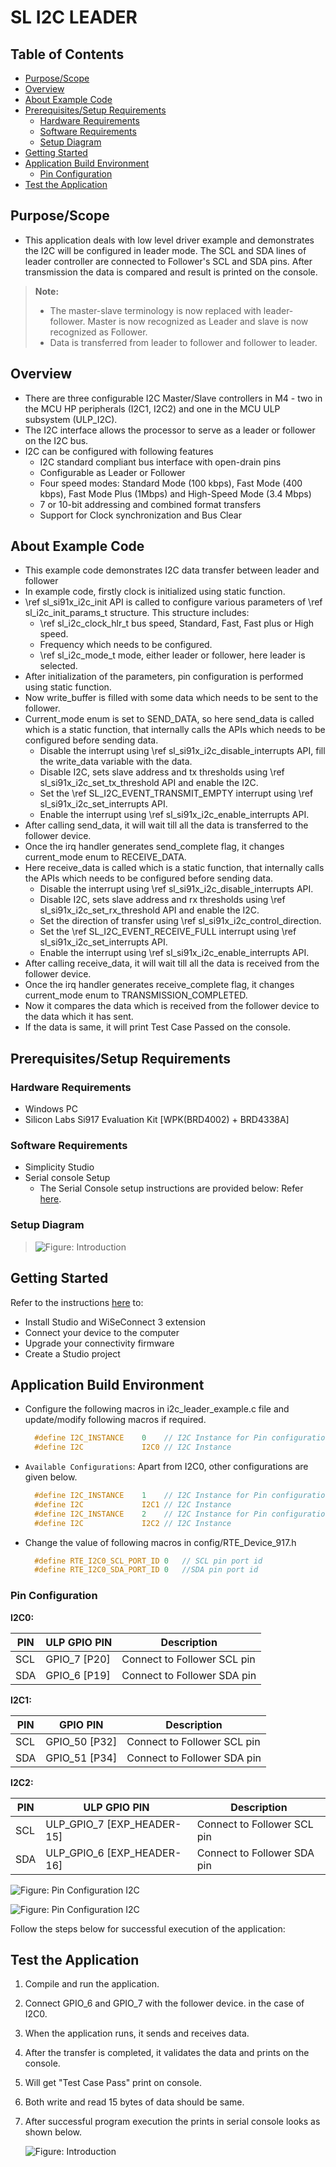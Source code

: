 # SL I2C LEADER

## Table of Contents

- [Purpose/Scope](#purposescope)
- [Overview](#overview)
- [About Example Code](#about-example-code)
- [Prerequisites/Setup Requirements](#prerequisitessetup-requirements)
  - [Hardware Requirements](#hardware-requirements)
  - [Software Requirements](#software-requirements)
  - [Setup Diagram](#setup-diagram)
- [Getting Started](#getting-started)
- [Application Build Environment](#application-build-environment)
  - [Pin Configuration](#pin-configuration)
- [Test the Application](#test-the-application)

## Purpose/Scope

- This application deals with low level driver example and demonstrates the I2C will be configured in leader mode. The SCL and SDA lines of leader controller are connected to Follower's SCL and SDA pins.
After transmission the data is compared and result is printed on the console.

> **Note:** 
>
>- The master-slave terminology is now replaced with leader-follower. Master is now recognized as Leader and slave is now recognized as Follower.
>- Data is transferred from leader to follower and follower to leader. 

## Overview

- There are three configurable I2C Master/Slave controllers in M4 - two in the MCU HP peripherals (I2C1, I2C2) and one in the MCU ULP subsystem (ULP_I2C).
- The I2C interface allows the processor to serve as a leader or follower on the I2C bus.
- I2C can be configured with following features
  - I2C standard compliant bus interface with open-drain pins
  - Configurable as Leader or Follower
  - Four speed modes: Standard Mode (100 kbps), Fast Mode (400 kbps), Fast Mode Plus (1Mbps) and High-Speed Mode (3.4 Mbps)
  - 7 or 10-bit addressing and combined format transfers
  - Support for Clock synchronization and Bus Clear

## About Example Code

- This example code demonstrates I2C data transfer between leader and follower
- In example code, firstly clock is initialized using static function.
- \ref sl_si91x_i2c_init API is called to configure various parameters of \ref sl_i2c_init_params_t structure. This structure includes:
  - \ref sl_i2c_clock_hlr_t bus speed, Standard, Fast, Fast plus or High speed.
  - Frequency which needs to be configured.
  - \ref sl_i2c_mode_t mode, either leader or follower, here leader is selected.
- After initialization of the parameters, pin configuration is performed using static function.
- Now write_buffer is filled with some data which needs to be sent to the follower.
- Current_mode enum is set to SEND_DATA, so here send_data is called which is a static function, that internally calls the APIs which needs to be configured before sending data.
  - Disable the interrupt using \ref sl_si91x_i2c_disable_interrupts API, fill the write_data variable with the data.
  - Disable I2C, sets slave address and tx thresholds using \ref sl_si91x_i2c_set_tx_threshold API and enable the I2C.
  - Set the \ref SL_I2C_EVENT_TRANSMIT_EMPTY interrupt using \ref sl_si91x_i2c_set_interrupts API.
  - Enable the interrupt using \ref sl_si91x_i2c_enable_interrupts API.
- After calling send_data, it will wait till all the data is transferred to the follower device.
- Once the irq handler generates send_complete flag, it changes current_mode enum to RECEIVE_DATA.
- Here receive_data is called which is a static function, that internally calls the APIs which needs to be configured before sending data.
  - Disable the interrupt using \ref sl_si91x_i2c_disable_interrupts API.
  - Disable I2C, sets slave address and rx thresholds using \ref sl_si91x_i2c_set_rx_threshold API and enable the I2C.
  - Set the direction of transfer using \ref sl_si91x_i2c_control_direction.
  - Set the \ref SL_I2C_EVENT_RECEIVE_FULL interrupt using \ref sl_si91x_i2c_set_interrupts API.
  - Enable the interrupt using \ref sl_si91x_i2c_enable_interrupts API.
- After calling receive_data, it will wait till all the data is received from the follower device.
- Once the irq handler generates receive_complete flag, it changes current_mode enum to TRANSMISSION_COMPLETED.
- Now it compares the data which is received from the follower device to the data which it has sent.
- If the data is same, it will print Test Case Passed on the console.

## Prerequisites/Setup Requirements

### Hardware Requirements

- Windows PC
- Silicon Labs Si917 Evaluation Kit [WPK(BRD4002) + BRD4338A]

### Software Requirements

- Simplicity Studio
- Serial console Setup
  - The Serial Console setup instructions are provided below:
Refer [here](https://docs.silabs.com/wiseconnect/latest/wiseconnect-getting-started/getting-started-with-soc-mode#perform-console-output-and-input-for-brd4338-a).

### Setup Diagram

> ![Figure: Introduction](resources/readme/setupdiagram.png)

## Getting Started

Refer to the instructions [here](https://docs.silabs.com/wiseconnect/latest/wiseconnect-getting-started/) to:

- Install Studio and WiSeConnect 3 extension
- Connect your device to the computer
- Upgrade your connectivity firmware
- Create a Studio project

## Application Build Environment

- Configure the following macros in i2c_leader_example.c file and update/modify following macros if required.

  ```C
    #define I2C_INSTANCE    0    // I2C Instance for Pin configuration
    #define I2C             I2C0 // I2C Instance 
  ```

- `Available Configurations`: Apart from I2C0, other configurations are given below.
 
  ```C
    #define I2C_INSTANCE    1    // I2C Instance for Pin configuration
    #define I2C             I2C1 // I2C Instance 
    #define I2C_INSTANCE    2    // I2C Instance for Pin configuration
    #define I2C             I2C2 // I2C Instance 
  ```

- Change the value of following macros in config/RTE_Device_917.h

  ```c
    #define RTE_I2C0_SCL_PORT_ID 0   // SCL pin port id
    #define RTE_I2C0_SDA_PORT_ID 0   //SDA pin port id
  ```

### Pin Configuration

**I2C0:**

| PIN |  ULP GPIO PIN           |   Description          |
| --- | -------------------------- | --------------------------- |
| SCL |  GPIO_7 [P20]      | Connect to Follower SCL pin |
| SDA |  GPIO_6 [P19]       | Connect to Follower SDA pin |

**I2C1:**

| PIN |   GPIO PIN       |   Description            |
| --- | -------------------------| --------------------------- |
| SCL |   GPIO_50 [P32]   | Connect to Follower SCL pin |
| SDA |   GPIO_51 [P34]   | Connect to Follower SDA pin |

**I2C2:**

| PIN |   ULP GPIO PIN       |   Description          |
| --- | -------------------------- | --------------------------- |
| SCL | ULP_GPIO_7 [EXP_HEADER-15] | Connect to Follower SCL pin |
| SDA | ULP_GPIO_6 [EXP_HEADER-16] | Connect to Follower SDA pin |

![Figure: Pin Configuration I2C](resources/readme/image507d.png)

![Figure: Pin Configuration I2C](resources/readme/image507e.png)

Follow the steps below for successful execution of the application:

## Test the Application

1. Compile and run the application.
2. Connect GPIO_6 and GPIO_7 with the follower device. in the case of I2C0.
3. When the application runs, it sends and receives data.
4. After the transfer is completed, it validates the data and prints on the console.
5. Will get "Test Case Pass" print on console.
6. Both write and read 15 bytes of data should be same.
7. After successful program execution the prints in serial console looks as shown below.

   ![Figure: Introduction](resources/readme/output.png)
